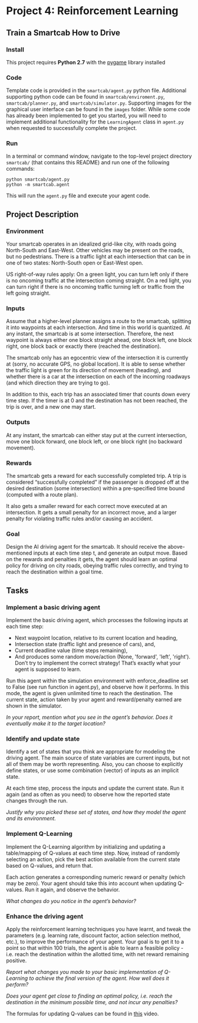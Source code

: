 # Project 4: Reinforcement Learning
## Train a Smartcab How to Drive

### Install

This project requires **Python 2.7** with the [pygame](https://www.pygame.org/wiki/GettingStarted
) library installed

### Code

Template code is provided in the `smartcab/agent.py` python file. Additional supporting python code can be found in `smartcab/enviroment.py`, `smartcab/planner.py`, and `smartcab/simulator.py`. Supporting images for the graphical user interface can be found in the `images` folder. While some code has already been implemented to get you started, you will need to implement additional functionality for the `LearningAgent` class in `agent.py` when requested to successfully complete the project. 

### Run

In a terminal or command window, navigate to the top-level project directory `smartcab/` (that contains this README) and run one of the following commands:

```python smartcab/agent.py```  
```python -m smartcab.agent```

This will run the `agent.py` file and execute your agent code.

## Project Description

### Environment
Your smartcab operates in an idealized grid-like city, with roads going North-South and East-West.
Other vehicles may be present on the roads, but no pedestrians.
There is a traffic light at each intersection that can be in one of two states: North-South open or East-West open.

US right-of-way rules apply:
On a green light, you can turn left only if there is no oncoming traffic at the intersection coming straight.
On a red light, you can turn right if there is no oncoming traffic turning left or traffic from the left going straight.

### Inputs
Assume that a higher-level planner assigns a route to the smartcab, splitting it into waypoints at each intersection.
And time in this world is quantized. At any instant, the smartcab is at some intersection.
Therefore, the next waypoint is always either one block straight ahead, one block left, one block right, one block back or exactly there (reached the destination).

The smartcab only has an egocentric view of the intersection it is currently at (sorry, no accurate GPS, no global location).
It is able to sense whether the traffic light is green for its direction of movement (heading), and whether there is a car at
the intersection on each of the incoming roadways (and which direction they are trying to go).

In addition to this, each trip has an associated timer that counts down every time step.
If the timer is at 0 and the destination has not been reached, the trip is over, and a new one may start.

### Outputs
At any instant, the smartcab can either stay put at the current intersection, move one block forward, one block left, or one block right (no backward movement).

### Rewards
The smartcab gets a reward for each successfully completed trip.
A trip is considered “successfully completed” if the passenger is dropped off at the desired destination (some intersection)
within a pre-specified time bound (computed with a route plan).

It also gets a smaller reward for each correct move executed at an intersection.
It gets a small penalty for an incorrect move, and a larger penalty for violating traffic rules and/or causing an accident.

### Goal
Design the AI driving agent for the smartcab. It should receive the above-mentioned inputs at each time step t, and generate an output move.
Based on the rewards and penalties it gets, the agent should learn an optimal policy for driving on city roads, obeying traffic rules correctly, and trying to reach the destination within a goal time.

## Tasks

### Implement a basic driving agent
Implement the basic driving agent, which processes the following inputs at each time step:

* Next waypoint location, relative to its current location and heading,
* Intersection state (traffic light and presence of cars), and,
* Current deadline value (time steps remaining),
* And produces some random move/action (None, 'forward', 'left', 'right'). Don’t try to implement the correct strategy! That’s exactly what your agent is supposed to learn.

Run this agent within the simulation environment with enforce_deadline set to False (see run function in agent.py), and observe how it performs.
In this mode, the agent is given unlimited time to reach the destination. The current state, action taken by your agent and reward/penalty earned are shown in the simulator.

_In your report, mention what you see in the agent’s behavior. Does it eventually make it to the target location?_

### Identify and update state
Identify a set of states that you think are appropriate for modeling the driving agent.
The main source of state variables are current inputs, but not all of them may be worth representing.
Also, you can choose to explicitly define states, or use some combination (vector) of inputs as an implicit state.

At each time step, process the inputs and update the current state.
Run it again (and as often as you need) to observe how the reported state changes through the run.

_Justify why you picked these set of states, and how they model the agent and its environment._

### Implement Q-Learning
Implement the Q-Learning algorithm by initializing and updating a table/mapping of Q-values at each time step.
Now, instead of randomly selecting an action, pick the best action available from the current state based on Q-values, and return that.

Each action generates a corresponding numeric reward or penalty (which may be zero).
Your agent should take this into account when updating Q-values. Run it again, and observe the behavior.

_What changes do you notice in the agent’s behavior?_

### Enhance the driving agent
Apply the reinforcement learning techniques you have learnt, and tweak the parameters (e.g. learning rate, discount factor, action selection method, etc.),
to improve the performance of your agent.
Your goal is to get it to a point so that within 100 trials, the agent is able to learn a feasible policy - i.e. reach the destination within the allotted time,
with net reward remaining positive.

_Report what changes you made to your basic implementation of Q-Learning to achieve the final version of the agent. How well does it perform?_

_Does your agent get close to finding an optimal policy, i.e. reach the destination in the minimum possible time, and not incur any penalties?_

The formulas for updating Q-values can be found in [this](https://www.udacity.com/course/viewer?&_ga=1.195155432.55316324.1459427136#!/c-ud728-nd/l-5446820041/m-634899057) video.